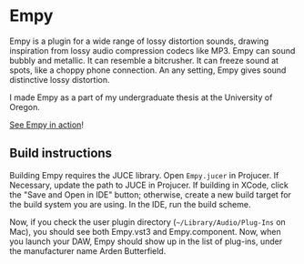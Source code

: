 # Empy

Empy is a plugin for a wide range of lossy distortion sounds, drawing inspiration from lossy audio compression codecs like MP3. Empy can sound bubbly and metallic. It can resemble a bitcrusher. It can freeze sound at spots, like a choppy phone connection. An any setting, Empy gives sound distinctive lossy distortion.

I made Empy as a part of my undergraduate thesis at the University of Oregon.

[See Empy in action](https://youtu.be/RhrXB1W7zAI)!

## Build instructions

Building Empy requires the JUCE library. Open `Empy.jucer` in Projucer. If Necessary, update the path to JUCE in Projucer. If building in XCode, click the "Save and Open in IDE" button; otherwise, create a new build target for the build system you are using. In the IDE, run the build scheme.

Now, if you check the user plugin directory (`~/Library/Audio/Plug-Ins` on Mac), you should see both Empy.vst3 and Empy.component. Now, when you launch your DAW, Empy should show up in the list of plug-ins, under the manufacturer name Arden Butterfield.
